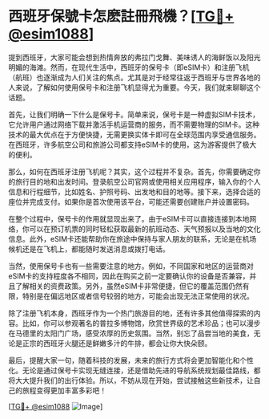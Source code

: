 # 西班牙保號卡怎麽註冊飛機？[[TG💪+ @esim1088](https://t.me/s/esim1088)]

提到西班牙，大家可能会想到热情奔放的弗拉门戈舞、美味诱人的海鲜饭以及阳光明媚的海滩。然而，在现代生活中，西班牙的保号卡（即eSIM卡）和注册飞机（航班）也逐渐成为人们关注的焦点。尤其是对于经常往返于西班牙与世界各地的人来说，了解如何使用保号卡和注册飞机显得尤为重要。今天，我们就来聊聊这个话题。

首先，让我们明确一下什么是保号卡。简单来说，保号卡是一种虚拟SIM卡技术，它允许用户通过网络下载并激活手机运营商的服务，而不需要物理的SIM卡。这种技术的最大优点在于方便快捷，无需更换实体卡即可在全球范围内享受通信服务。在西班牙，许多航空公司和旅游公司都支持eSIM卡的使用，这为游客提供了极大的便利。

那么，如何在西班牙注册飞机呢？其实，这个过程并不复杂。首先，你需要确定你的旅行目的地和出发时间。登录航空公司官网或使用相关应用程序，输入你的个人信息和行程细节，比如姓名、护照号码、出发地和目的地等。接下来，选择合适的座位并完成支付。如果你是首次使用该平台，可能还需要创建账户并设置密码。

在整个过程中，保号卡的作用就显现出来了。由于eSIM卡可以直接连接到本地网络，你可以在预订机票的同时轻松获取最新的航班动态、天气预报以及当地的文化信息。此外，eSIM卡还能帮助你在旅途中保持与家人朋友的联系，无论是在机场候机还是在飞机上，都能随时发送消息或拨打电话。

当然，使用保号卡也有一些需要注意的地方。例如，不同国家和地区的运营商对eSIM卡的支持程度各不相同，因此在购买之前一定要确认你的设备是否兼容，并且了解相关的资费政策。另外，虽然eSIM卡非常便捷，但它的覆盖范围仍然有限，特别是在偏远地区或者信号较弱的地方，可能会出现无法正常使用的状况。

除了注册飞机本身，西班牙作为一个热门旅游目的地，还有许多其他值得探索的内容。比如，你可以参观著名的普拉多博物馆，欣赏世界级的艺术珍品；也可以漫步在马德里的太阳门广场，感受浓厚的历史氛围。当然，别忘了品尝当地的美食，无论是正宗的西班牙火腿还是鲜嫩多汁的牛排，都会让你大快朵颐。

最后，提醒大家一句，随着科技的发展，未来的旅行方式将会更加智能化和个性化。无论是通过保号卡实现无缝连接，还是借助先进的导航系统规划最佳路线，都将大大提升我们的出行体验。所以，不妨从现在开始，尝试接触这些新技术，让自己的旅程变得更加丰富多彩吧！

[[TG💪+ @esim1088](https://t.me/s/esim1088) ![Image](https://i.postimg.cc/4NQfJmqS/Snipaste-2025-05-13-00-14-12.png)]